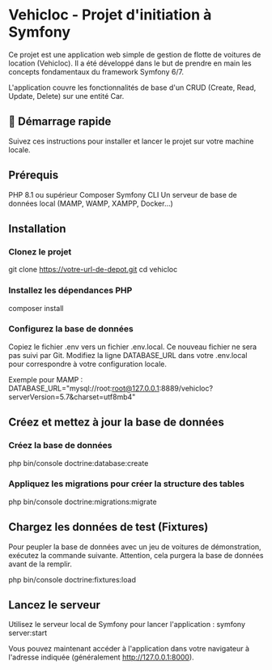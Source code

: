 # Vehicloc - Projet d'initiation à Symfony
Ce projet est une application web simple de gestion de flotte de voitures de location (Vehicloc). Il a été développé dans le but de prendre en main les concepts fondamentaux du framework Symfony 6/7.

L'application couvre les fonctionnalités de base d'un CRUD (Create, Read, Update, Delete) sur une entité Car.

## 🚀 Démarrage rapide
Suivez ces instructions pour installer et lancer le projet sur votre machine locale.

## Prérequis
PHP 8.1 ou supérieur
Composer
Symfony CLI
Un serveur de base de données local (MAMP, WAMP, XAMPP, Docker...)

## Installation
### Clonez le projet
git clone https://votre-url-de-depot.git
cd vehicloc

### Installez les dépendances PHP
composer install

### Configurez la base de données
Copiez le fichier .env vers un fichier .env.local.
Ce nouveau fichier ne sera pas suivi par Git.
Modifiez la ligne DATABASE_URL dans votre .env.local pour correspondre à votre configuration locale. 

Exemple pour MAMP :
DATABASE_URL="mysql://root:root@127.0.0.1:8889/vehicloc?serverVersion=5.7&charset=utf8mb4"

## Créez et mettez à jour la base de données
### Créez la base de données
php bin/console doctrine:database:create

### Appliquez les migrations pour créer la structure des tables
php bin/console doctrine:migrations:migrate

## Chargez les données de test (Fixtures)
Pour peupler la base de données avec un jeu de voitures de démonstration, exécutez la commande suivante. Attention, cela purgera la base de données avant de la remplir. 

php bin/console doctrine:fixtures:load

## Lancez le serveur
Utilisez le serveur local de Symfony pour lancer l'application :
symfony server:start

Vous pouvez maintenant accéder à l'application dans votre navigateur à l'adresse indiquée (généralement http://127.0.0.1:8000).
